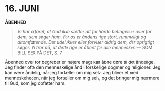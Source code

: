 # 16. JUNI

**ÅBENHED**

> *Vi har erfaret, at Gud ikke sætter alt for hårde betingelser over for dem, som søger ham. For os er åndens rige stort, rummeligt og altomfattende. Det udelukker eller forviser aldrig dem, der oprigtigt søger. Vi tror på, at dette rige er åbent for alle mennesker.*
> — SOM BILL SER PÅ DET, S. 7

Åbenhed over for begrebet en højere magt kan åbne døre til det åndelige. Jeg finder ofte den menneskelige ånd i forskellige dogmer og religioner. Jeg kan være åndelig, når jeg fortæller om mig selv. Jeg bliver ét med menneskeheden, når jeg fortæller om mig selv, og det bringer mig nærmere til Gud, som jeg opfatter ham.
